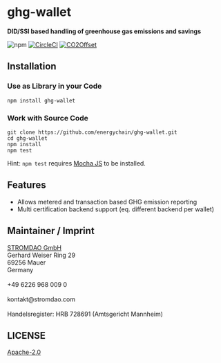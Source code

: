 # ghg-wallet
**DID/SSI based handling of greenhouse gas emissions and savings**

![npm](https://img.shields.io/npm/dw/ghg-wallet) [![CircleCI](https://dl.circleci.com/status-badge/img/gh/energychain/ghg-wallet/tree/main.svg?style=svg)](https://dl.circleci.com/status-badge/redirect/gh/energychain/ghg-wallet/tree/main) [![CO2Offset](https://api.corrently.io/v2.0/ghgmanage/statusimg?host=ghg-wallet&svg=1)](https://co2offset.io/badge.html?host=ghg-wallet)

## Installation

### Use as Library in your Code
```
npm install ghg-wallet
```


### Work with Source Code
```
git clone https://github.com/energychain/ghg-wallet.git
cd ghg-wallet
npm install
npm test
```

Hint: `npm test` requires [Mocha JS](https://mochajs.org/) to be installed.

## Features
- Allows metered and transaction based GHG emission reporting
- Multi certification backend support (eq. different backend per wallet)

## Maintainer / Imprint
<addr>
<a href="https://stromdao.de/">STROMDAO GmbH</a><br/>
Gerhard Weiser Ring 29  <br/>
69256 Mauer  <br/>
Germany <br/>
  <br/>
+49 6226 968 009 0  <br/>
  <br/>
kontakt@stromdao.com  <br/>
  <br/>
Handelsregister: HRB 728691 (Amtsgericht Mannheim)
</addr>


## LICENSE
[Apache-2.0](./LICENSE)